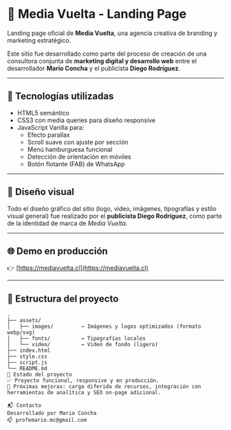 # 🌟 Media Vuelta - Landing Page

Landing page oficial de **Media Vuelta**, una agencia creativa de branding y marketing estratégico.

Este sitio fue desarrollado como parte del proceso de creación de una consultora conjunta de **marketing digital y desarrollo web** entre el desarrollador **Mario Concha** y el publicista **Diego Rodríguez**.

---

## 🧠 Tecnologías utilizadas

- HTML5 semántico
- CSS3 con media queries para diseño responsive
- JavaScript Vanilla para:
  - Efecto parallax
  - Scroll suave con ajuste por sección
  - Menú hamburguesa funcional
  - Detección de orientación en móviles
  - Botón flotante (FAB) de WhatsApp

---

## 🎨 Diseño visual

Todo el diseño gráfico del sitio (logo, video, imágenes, tipografías y estilo visual general) fue realizado por el **publicista Diego Rodríguez**, como parte de la identidad de marca de *Media Vuelta*.

---

## 🌐 Demo en producción

👉 [https://mediavuelta.cl](https://mediavuelta.cl)

---

## 📂 Estructura del proyecto

```plaintext
.
├── assets/
│   ├── images/         → Imágenes y logos optimizados (formato webp/svg)
│   ├── fonts/          → Tipografías locales
│   └── video/          → Video de fondo (ligero)
├── index.html
├── style.css
├── script.js
└── README.md
🧪 Estado del proyecto
✅ Proyecto funcional, responsive y en producción.
🔧 Próximas mejoras: carga diferida de recursos, integración con herramientas de analítica y SEO on-page adicional.

📬 Contacto
Desarrollado por Mario Concha
📫 profemario.mc@gmail.com